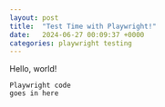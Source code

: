 ```yaml
---
layout: post
title:  "Test Time with Playwright!"
date:   2024-06-27 00:09:37 +0000
categories: playwright testing
---
```


Hello, world!

```
Playwright code
goes in here
```